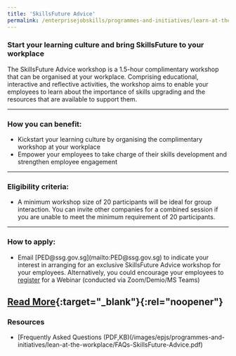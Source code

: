 ```yaml
---
title: 'SkillsFuture Advice'
permalink: /enterprisejobskills/programmes-and-initiatives/learn-at-the-workplace/skillsfuture-advice/
---
```


### Start your learning culture and bring SkillsFuture to your workplace

The SkillsFuture Advice workshop is a 1.5-hour complimentary workshop that can be organised at your workplace. Comprising educational, interactive and reflective activities, the workshop aims to enable your employees to learn about the importance of skills upgrading and the resources that are available to support them.

---

### How you can benefit:

<ul><li> Kickstart your learning culture by organising the complimentary workshop at your workplace<br></li><li>Empower your employees to take charge of their skills development and strengthen employee engagement</li></ul>

---

### Eligibility criteria:

<ul><li> A minimum workshop size of 20 participants will be ideal for group interaction. You can invite other companies for a combined session if you are unable to meet the minimum requirement of 20 participants.</li></ul>

---

### How to apply:

<ul><li> Email [PED@ssg.gov.sg](mailto:PED@ssg.gov.sg) to indicate your interest in arranging for an exclusive SkillsFuture Advice workshop for your employees. Alternatively, you could encourage your employees to <a href="https://go.gov.sg/im-keen" target="_blank" rel="noopener">register</a> for a Webinar (conducted via Zoom/Demio/MS Teams)</li></ul>

[Read More](https://www.skillsfuture.gov.sg/advice#howcanibringittomyorganisation){:target="_blank"}{:rel="noopener"}
---

### Resources

<ul><li> [Frequently Asked Questions (PDF,KB)(/images/epjs/programmes-and-initiatives/lean-at-the-workplace/FAQs-SkillsFuture-Advice.pdf)</li></ul>

